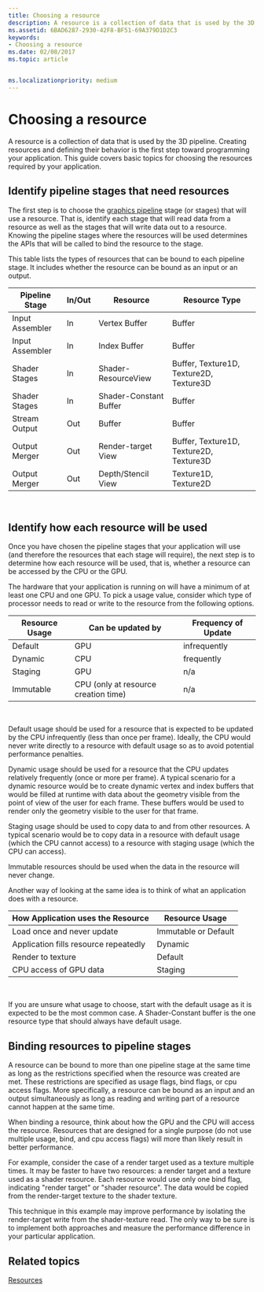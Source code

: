 ```yaml
---
title: Choosing a resource
description: A resource is a collection of data that is used by the 3D pipeline.
ms.assetid: 6BAD6287-2930-42F8-BF51-69A379D1D2C3
keywords:
- Choosing a resource
ms.date: 02/08/2017
ms.topic: article


ms.localizationpriority: medium
---
```

# Choosing a resource


A resource is a collection of data that is used by the 3D pipeline. Creating resources and defining their behavior is the first step toward programming your application. This guide covers basic topics for choosing the resources required by your application.

## <span id="Identify_Binding"></span><span id="identify_binding"></span><span id="IDENTIFY_BINDING"></span>Identify pipeline stages that need resources


The first step is to choose the [graphics pipeline](graphics-pipeline.md) stage (or stages) that will use a resource. That is, identify each stage that will read data from a resource as well as the stages that will write data out to a resource. Knowing the pipeline stages where the resources will be used determines the APIs that will be called to bind the resource to the stage.

This table lists the types of resources that can be bound to each pipeline stage. It includes whether the resource can be bound as an input or an output.

| Pipeline Stage  | In/Out | Resource               | Resource Type                           |
|-----------------|--------|------------------------|-----------------------------------------|
| Input Assembler | In     | Vertex Buffer          | Buffer                                  |
| Input Assembler | In     | Index Buffer           | Buffer                                  |
| Shader Stages   | In     | Shader-ResourceView    | Buffer, Texture1D, Texture2D, Texture3D |
| Shader Stages   | In     | Shader-Constant Buffer | Buffer                                  |
| Stream Output   | Out    | Buffer                 | Buffer                                  |
| Output Merger   | Out    | Render-target View     | Buffer, Texture1D, Texture2D, Texture3D |
| Output Merger   | Out    | Depth/Stencil View     | Texture1D, Texture2D                    |

 

## <span id="Identify_Usage"></span><span id="identify_usage"></span><span id="IDENTIFY_USAGE"></span>Identify how each resource will be used


Once you have chosen the pipeline stages that your application will use (and therefore the resources that each stage will require), the next step is to determine how each resource will be used, that is, whether a resource can be accessed by the CPU or the GPU.

The hardware that your application is running on will have a minimum of at least one CPU and one GPU. To pick a usage value, consider which type of processor needs to read or write to the resource from the following options.

| Resource Usage | Can be updated by                    | Frequency of Update |
|----------------|--------------------------------------|---------------------|
| Default        | GPU                                  | infrequently        |
| Dynamic        | CPU                                  | frequently          |
| Staging        | GPU                                  | n/a                 |
| Immutable      | CPU (only at resource creation time) | n/a                 |

 

Default usage should be used for a resource that is expected to be updated by the CPU infrequently (less than once per frame). Ideally, the CPU would never write directly to a resource with default usage so as to avoid potential performance penalties.

Dynamic usage should be used for a resource that the CPU updates relatively frequently (once or more per frame). A typical scenario for a dynamic resource would be to create dynamic vertex and index buffers that would be filled at runtime with data about the geometry visible from the point of view of the user for each frame. These buffers would be used to render only the geometry visible to the user for that frame.

Staging usage should be used to copy data to and from other resources. A typical scenario would be to copy data in a resource with default usage (which the CPU cannot access) to a resource with staging usage (which the CPU can access).

Immutable resources should be used when the data in the resource will never change.

Another way of looking at the same idea is to think of what an application does with a resource.

| How Application uses the Resource     | Resource Usage       |
|---------------------------------------|----------------------|
| Load once and never update            | Immutable or Default |
| Application fills resource repeatedly | Dynamic              |
| Render to texture                     | Default              |
| CPU access of GPU data                | Staging              |

 

If you are unsure what usage to choose, start with the default usage as it is expected to be the most common case. A Shader-Constant buffer is the one resource type that should always have default usage.

## <span id="Resource_Types_and_Pipeline_stages"></span><span id="resource_types_and_pipeline_stages"></span><span id="RESOURCE_TYPES_AND_PIPELINE_STAGES"></span>Binding resources to pipeline stages


A resource can be bound to more than one pipeline stage at the same time as long as the restrictions specified when the resource was created are met. These restrictions are specified as usage flags, bind flags, or cpu access flags. More specifically, a resource can be bound as an input and an output simultaneously as long as reading and writing part of a resource cannot happen at the same time.

When binding a resource, think about how the GPU and the CPU will access the resource. Resources that are designed for a single purpose (do not use multiple usage, bind, and cpu access flags) will more than likely result in better performance.

For example, consider the case of a render target used as a texture multiple times. It may be faster to have two resources: a render target and a texture used as a shader resource. Each resource would use only one bind flag, indicating "render target" or "shader resource". The data would be copied from the render-target texture to the shader texture.

This technique in this example may improve performance by isolating the render-target write from the shader-texture read. The only way to be sure is to implement both approaches and measure the performance difference in your particular application.

## <span id="related-topics"></span>Related topics


[Resources](resources.md)

 

 




